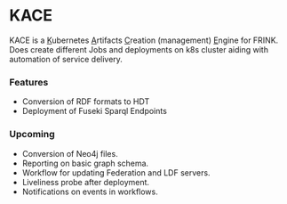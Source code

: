 # KACE

KACE is a <u>K</u>ubernetes <u>A</u>rtifacts <u>C</u>reation (management) <u>E</u>ngine for FRINK. Does create different Jobs and deployments
on k8s cluster aiding with automation of service delivery. 


### Features

* Conversion of RDF formats to HDT
* Deployment of Fuseki Sparql Endpoints


### Upcoming
* Conversion of Neo4j files.
* Reporting on basic graph schema.
* Workflow for updating Federation and LDF servers.
* Liveliness probe after deployment.
* Notifications on events in workflows.
